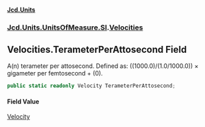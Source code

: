 #### [Jcd.Units](index.md 'index')
### [Jcd.Units.UnitsOfMeasure.SI](Jcd.Units.UnitsOfMeasure.SI.md 'Jcd.Units.UnitsOfMeasure.SI').[Velocities](Velocities.md 'Jcd.Units.UnitsOfMeasure.SI.Velocities')

## Velocities.TerameterPerAttosecond Field

A(n) terameter per attosecond. Defined as: ((1000.0)/(1.0/1000.0)) × gigameter per femtosecond + (0).

```csharp
public static readonly Velocity TerameterPerAttosecond;
```

#### Field Value
[Velocity](Velocity.md 'Jcd.Units.UnitTypes.Velocity')